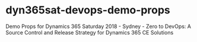 # dyn365sat-devops-demo-props
Demo Props for Dynamics 365 Saturday 2018 - Sydney - Zero to DevOps: A Source Control and Release Strategy for Dynamics 365 CE Solutions
